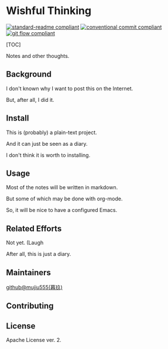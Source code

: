 # Wishful Thinking

[![standard-readme compliant](https://img.shields.io/badge/readme%20style-standard-brightgreen.svg?style=flat-square)](https://github.com/RichardLitt/standard-readme)
[![conventional commit compliant](https://img.shields.io/badge/git%20commit-conventional%20commit-brightgreen.svg?style=flat-square)](https://www.conventionalcommits.org/en/v1.0.0/#specification)
[![git flow compliant](https://img.shields.io/badge/branch-git%20flow-brightgreen.svg?style=flat-square)](./doc/README.gitflow.mdmd)

[TOC]

Notes and other thoughts.

## Background

I don't known why I want to post this on the Internet.

But, after all, I did it.

## Install

This is (probably) a plain-text project.

And it can just be seen as a diary.

I don't think it is worth to installing.

## Usage

Most of the notes will be written in markdown.

But some of which may be done with org-mode.

So, it will be nice to have a configured Emacs.

## Related Efforts

Not yet. (Laugh

After all, this is just a diary.

## Maintainers

[github@mujiu555(暮玖)](https://github.com/mujiu555)

## Contributing

## License

Apache License ver. 2.
